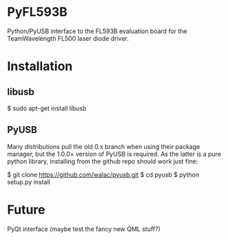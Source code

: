 PyFL593B
==========

Python/PyUSB interface to the FL593B evaluation board for the TeamWavelength FL500 laser diode driver.


Installation
==============

libusb
------

  $ sudo apt-get install libusb

PyUSB
-----

Many distributions pull the old 0.x branch when using their package manager, but the 1.0.0+ version of PyUSB is required. As the latter is a pure python library, installing from the github repo should work just fine:

 $ git clone https://github.com/walac/pyusb.git
 $ cd pyusb
 $ python setup.py install
 
 
Future
======

PyQt interface (maybe test the fancy new QML stuff?)
